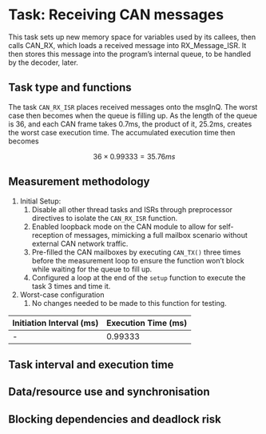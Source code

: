 # Task: Receiving CAN messages

This task sets up new memory space for variables used by its callees, then calls CAN_RX, which loads a received message into RX_Message_ISR. It then stores this message into the program’s internal queue, to be handled by the decoder, later.
## Task type and functions
The task `CAN_RX_ISR` places received messages onto the msgInQ. The worst case then becomes when the queue is filling up. As the length of the queue is 36, and each CAN frame takes 0.7ms, the product of it, 25.2ms, creates the worst case execution time. The accumulated execution time then becomes 

```math
36 \times 0.99333 = 35.76 ms
```

## Measurement methodology

1. Initial Setup:
    1. Disable all other thread tasks and ISRs through preprocessor directives to isolate the `CAN_RX_ISR` function.
    2. Enabled loopback mode on the CAN module to allow for self-reception of messages, mimicking a full mailbox scenario without external CAN network traffic.
    3. Pre-filled the CAN mailboxes by executing `CAN_TX()` three times before the measurement loop to ensure the function won’t block while waiting for the queue to fill up.
    4. Configured a loop at the end of the `setup` function to execute the task 3 times and time it.
2. Worst-case configuration
    1. No changes needed to be made to this function for testing.

| Initiation Interval (ms) | Execution Time (ms) |
| --- | --- |
| - | 0.99333 |

## Task interval and execution time

## Data/resource use and synchronisation

## Blocking dependencies and deadlock risk
